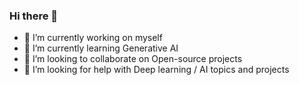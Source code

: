 ### Hi there 👋

- 🔭 I’m currently working on myself
- 🌱 I’m currently learning Generative AI
- 👯 I’m looking to collaborate on Open-source projects
- 🤔 I’m looking for help with Deep learning / AI topics and projects
